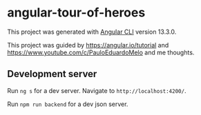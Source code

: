 # angular-tour-of-heroes

This project was generated with [Angular CLI](https://github.com/angular/angular-cli) version 13.3.0.

This project was guided by https://angular.io/tutorial and https://www.youtube.com/c/PauloEduardoMelo and me thoughts.

## Development server

Run `ng s` for a dev server. Navigate to `http://localhost:4200/`.

Run `npm run backend` for a dev json server.
